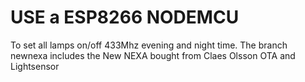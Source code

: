 # USE a ESP8266 NODEMCU
To set all lamps on/off 433Mhz evening and night time.
The branch newnexa includes the New NEXA bought from Claes Olsson 
OTA and Lightsensor
